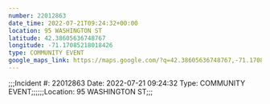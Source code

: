 ```yaml
---
number: 22012863
date_time: 2022-07-21T09:24:32+00:00
location: 95 WASHINGTON ST
latitude: 42.38605636748767
longitude: -71.17085218018426
type: COMMUNITY EVENT
google_maps_link: https://maps.google.com/?q=42.38605636748767,-71.17085218018426
---
```


;;;Incident #: 22012863  Date: 2022-07-21 09:24:32  Type: COMMUNITY EVENT;;;;;;Location: 95 WASHINGTON ST;;;
